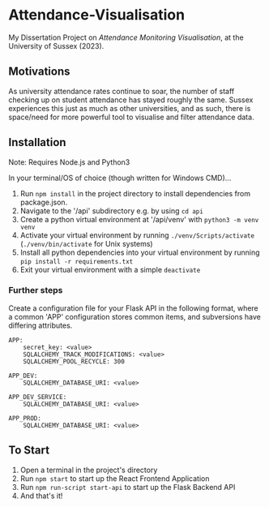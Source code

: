 # Attendance-Visualisation
My Dissertation Project on *Attendance Monitoring Visualisation*, at the University of Sussex (2023).

## Motivations
As university attendance rates continue to soar, the number of staff checking up on student attendance has stayed roughly the same. Sussex experiences this just as much as other universities, and as such, there is space/need for more powerful tool to visualise and filter attendance data.

## Installation
Note: Requires Node.js and Python3

In your terminal/OS of choice (though written for Windows CMD)...
1. Run ```npm install``` in the project directory to install dependencies from package.json.
2. Navigate to the '/api' subdirectory e.g. by using ```cd api```
3. Create a python virtual environment at '/api/venv' with ```python3 -m venv venv```
4. Activate your virtual environment by running ```./venv/Scripts/activate``` (```./venv/bin/activate``` for Unix systems)
5. Install all python dependencies into your virtual environment by running ```pip install -r requirements.txt```
6. Exit your virtual environment with a simple ```deactivate```

### Further steps
Create a configuration file for your Flask API in the following format, where a common 'APP' configuration stores common items, and subversions have differing attributes.
```
APP:
    secret_key: <value>
    SQLALCHEMY_TRACK_MODIFICATIONS: <value>
    SQLALCHEMY_POOL_RECYCLE: 300

APP_DEV:
    SQLALCHEMY_DATABASE_URI: <value>

APP_DEV_SERVICE:
    SQLALCHEMY_DATABASE_URI: <value>

APP_PROD:
    SQLALCHEMY_DATABASE_URI: <value>
```
## To Start
1. Open a terminal in the project's directory
2. Run `npm start` to start up the React Frontend Application
3. Run `npm run-script start-api` to start up the Flask Backend API
4. And that's it!